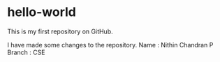 # hello-world
This is my first repository on GitHub.

I have made some changes to the repository.
Name : Nithin Chandran P
Branch : CSE

